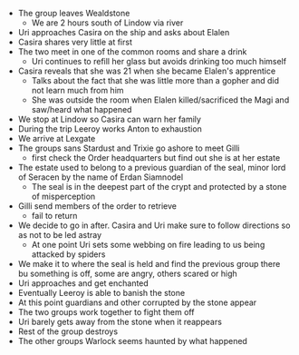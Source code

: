 <!-- TITLE: March 23, 2019 -->
<!-- SUBTITLE: A quick summary of 2019 03 23 -->

* The group leaves Wealdstone
	* We are 2 hours south of Lindow via river
* Uri approaches Casira on the ship and asks about Elalen
* Casira shares very little at first
* The two meet in one of the common rooms and share a drink
	* Uri continues to refill her glass but avoids drinking too much himself
* Casira reveals that she was 21 when she became Elalen's apprentice
	* Talks about the fact that she was little more than a gopher and did not learn much from him
	* She was outside the room when Elalen killed/sacrificed the Magi and saw/heard what happened
* We stop at Lindow so Casira can warn her family
* During the trip Leeroy works Anton to exhaustion
* We arrive at Lexgate
* The groups sans Stardust and Trixie go ashore to meet Gilli
	* first check the Order headquarters but find out she is at her estate
* The estate used to belong to a previous guardian of the seal, minor lord of Seracen by the name of Erdan Siamnodel
	* The seal is in the deepest part of the crypt and protected by a stone of misperception
* Gilli send members of the order to retrieve
	* fail to return
* We decide to go in after. Casira and Uri make sure to follow directions so as not to be led astray
	* At one point Uri sets some webbing on fire leading to us being attacked by spiders
* We make it to where the seal is held and find the previous group there bu something is off, some are angry, others scared or high
* Uri approaches and get enchanted
* Eventually Leeroy is able to banish the stone
* At this point guardians and other corrupted by the stone appear
* The two groups work together to fight them off
* Uri barely gets away from the stone when it reappears
* Rest of the group destroys
* The other groups Warlock seems haunted by what happened